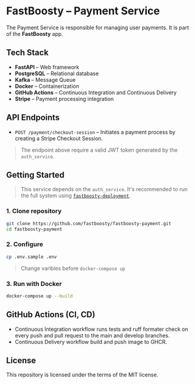 # FastBoosty – Payment Service

The Payment Service is responsible for managing user payments. It is part of the **FastBoosty** app.

## Tech Stack

- **FastAPI** – Web framework
- **PostgreSQL** – Relational database
- **Kafka** – Message Queue
- **Docker** – Containerization
- **GitHub Actions** – Continuous Integration and Continuous Delivery
- **Stripe** – Payment processing integration

## API Endpoints

- `POST /payment/checkout-session` – Initiates a payment process by creating a Stripe Checkout Session.
> The endpoint above require a valid JWT token generated by the `auth_service`.

## Getting Started

> This service depends on the `auth_service`. It's recommended to run the full system using [`fastboosty-deployment`](https://github.com/fotapol/fastboosty-deployment).

### 1. Clone repository

```bash
git clone https://github.com/fastboosty/fastboosty-payment.git
cd fastboosty-payment
```

### 2. Configure

```bash
cp .env.sample .env
```
> Change varibles before `docker-compose up`

### 3. Run with Docker

```bash
docker-compose up --build
```

## GitHub Actions (CI, CD)

* Continuous Integration workflow runs tests and ruff formater check on every push and pull request to the main and develop branches.
* Continuous Delivery workflow build and push image to GHCR.

## License

This repository is licensed under the terms of the MIT license.

